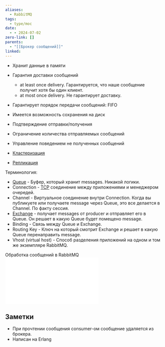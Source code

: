 ```yaml
---
aliases:
  - RabbitMQ
tags:
  - type/moc
date:
  - - 2024-07-02
zero-link: []
parents:
  - "[[Брокер сообщений]]"
linked:
---
```

- Хранит данные в памяти

- Гарантия доставки сообщений
	- at least once delivery. Гарантируется, что наше сообщение получит хотя бы один клиент.
	- at most once delivery. Не гарантирует доставку.
- Гарантирует порядок передачи сообщений: FIFO
- Имеется возможность сохранения на диск
- Подтверждение отправки/получения
- Ограничение количества отправляемых сообщений
- Управление поведением не полученных сообщений
- [Кластеризация](Кластеризация.md)
- [Репликация](_inbox/Репликация.md)

Терминология:
- [Queue](Queue.md) - Буфер, который хранит messages. Никакой логики.
- Connection - [TCP](TCP.md) соединение между приложениями и менеджером очередей.
- Channel - Виртуальное соединение внутри Connection. Когда вы публикуете или получаете message через Queue, это все делается в Channel. По факту сессия.
- [Exchange](Exchange.md) - получает messages от producer и отправляет его в Queue. Он решает в какую Queue будет помещено message.
- Binding - Связь между Queue и Exchange.
- Routing Key - Ключ на который смотрит Exchange и решает в какую Queue перенаправить message.
- Vhost (virtual host) - Способ разделения приложений на одном и том же экземпляре RabbitMQ.

Обработка сообщений в RabbitMQ
![Обработка сообщений в RabbitMQ](Обработка%20сообщений%20в%20RabbitMQ.md)
## Заметки
- При прочтении сообщения consumer-ом сообщение удаляется из брокера.
- Написан на Erlang